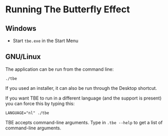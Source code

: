 Running The Butterfly Effect
============================

Windows
-------
* Start `tbe.exe` in the Start Menu

GNU/Linux
---------

The application can be run from the command line:

    ./tbe

If you used an installer, it can also be run through the Desktop shortcut.

If you want TBE to run in a different language (and the support is present)
you can force this by typing this:

    LANGUAGE="nl" ./tbe

TBE accepts command-line arguments. Type in `.tbe --help` to get a list
of command-line arguments.

